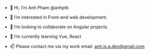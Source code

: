 - 👋 Hi, I’m Anh Pham @anhptk
- 👀 I’m interested in Front-end web development.
- 💞️ I’m looking to collaborate on Angular projects.
- 🌱 I’m currently learning Vue, React

- 📫 Please contact me via my work email: anh.is.a.dev@gmail.com

<!---
anhptk/anhptk is a ✨ special ✨ repository because its `README.md` (this file) appears on your GitHub profile.
You can click the Preview link to take a look at your changes.
--->
